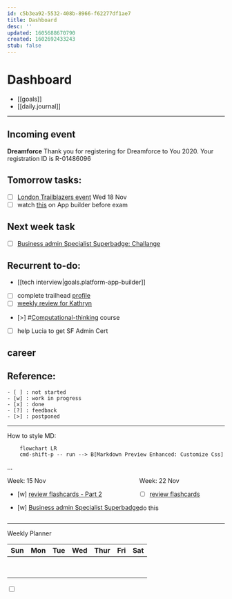 ```yaml
---
id: c5b3ea92-5532-408b-8966-f62277df1ae7
title: Dashboard
desc: ''
updated: 1605688670790
created: 1602692433243
stub: false
---
```

# Dashboard

- [[goals]]
- [[daily.journal]]

---
## Incoming event
**Dreamforce**
Thank you for registering for Dreamforce to You 2020.
Your registration ID is R-01486096



## Tomorrow tasks:

- [ ] [London Trailblazers event](https://u6682178.ct.sendgrid.net/ls/click?upn=v3lFydCCL4vng1LN0PAxPdWFV-2BJGDdyfbd24O-2BGilMylNwi2KyIo-2F-2B6HKjfprteIuQ-2B6JbxVh1euF9l3fNkBCmeGQj2UgNZ-2BjDhGxCmropu-2BWPYWZTkBKxaqZWvfR9I5TGcOPrYh-2FevJ5XDb1rXGUw-3D-3DhDsB_FODTUQdMiBXDK1JRGsAgLhKVtheQ4SBstYL8EXlt1rKMaQ5-2FtCReR2-2FoA6g46JXOGZk6rDvu1QVUyw-2F5-2BhhJT1MGYhV7x8-2Bhyd-2BLo8Nzb7Wv-2BGJrsNKE14adVhL-2F89r2kDJeG-2FTgUczKCYixxobI3igz2yLfDsfPB8rIfkQ2e5kzZQZ0bg8zogEtkOrXD9RxM0RMmJn0hB8gUFnlrqvruZ7ZI1KvcPE-2BdHXF4sSZIkE-3D)  Wed 18 Nov
- [ ] watch [this](https://www.youtube.com/watch?v=yYbrkaW4CgM) on App builder before exam

## Next week task
- [ ] [Business admin Specialist Superbadge: Challange ](https://trailhead.salesforce.com/content/learn/superbadges/superbadge_business_specialist?trailmix_creator_id=strailhead&trailmix_slug=prepare-for-your-salesforce-administrator-credential)

## Recurrent to-do:
- [[tech interview|goals.platform-app-builder]]
- [ ] complete trailhead [profile](https://trailblazer.me/id)
- [ ] [weekly review for Kathryn](https://docs.google.com/document/d/1RcVrCH8Ch0T9X_k4-lo5Z8O21agcuhXG_AA9Zsb9CFc/edit)
- [>] #[Computational-thinking](https://www.wolfram.com/wolfram-u/cbm-cause-or-correlation/) course
- [ ] help Lucia to get SF Admin Cert

## career


## Reference:
```
- [ ] : not started
- [w] : work in progress
- [x] : done
- [?] : feedback
- [>] : postponed
```

---

How to style MD:
```mermaid
    flowchart LR
    cmd-shift-p -- run --> B[Markdown Preview Enhanced: Customize Css]
```
...
<div style="display:flex">
<div class="col2">
<div>Week: 15 Nov</div>
<div> 

- [w] [review flashcards - Part 2](https://trailhead.salesforce.com/en/content/learn/trails/platform-app-builder-certification-prep?trailmix_creator_id=strailhead&trailmix_slug=prepare-for-your-salesforce-platform-app-builder-credential)
</div>
<div>

- [w] [Business admin Specialist Superbadge](https://trailhead.salesforce.com/content/learn/superbadges/superbadge_business_specialist?trailmix_creator_id=strailhead&trailmix_slug=prepare-for-your-salesforce-administrator-credential)</div>
</div>

<div class="col2">Week: 22 Nov
<div>

- [ ] [review flashcards](https://trailhead.salesforce.com/en/content/learn/trails/platform-app-builder-certification-prep?trailmix_creator_id=strailhead&trailmix_slug=prepare-for-your-salesforce-platform-app-builder-credential)</div>
<div>do this</div>
</div>
</div>

---

Weekly Planner

| Sun  |  Mon | Tue  | Wed  | Thur  | Fri  | Sat  |   
|---|---|---|---|---|---|---|
|   |   |   |   |   |   |   |  
|   |   |   |   |   |   |   |  
|   |   |   |   |   |   |   |
|   |   |   |   |   |   |   |
|   |   |   |   |   |   |   |
|   |   |   |   |   |   |   |
|   |   |   |   |   |   |   |
|   |   |   |   |   |   |   |
<input type="checkbox"> 